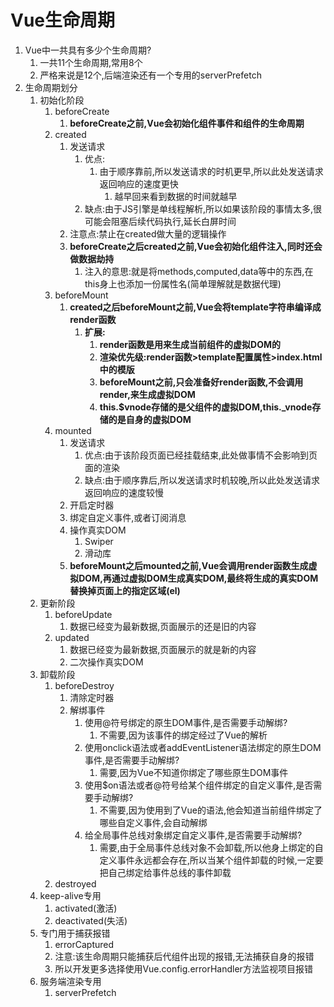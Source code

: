 # Vue生命周期

1. Vue中一共具有多少个生命周期?
   1. 一共11个生命周期,常用8个
   2. 严格来说是12个,后端渲染还有一个专用的serverPrefetch
2. 生命周期划分
   1. 初始化阶段
      1. beforeCreate
         1. **beforeCreate之前,Vue会初始化组件事件和组件的生命周期**
      2. created
         1. 发送请求
            1. 优点:
               1. 由于顺序靠前,所以发送请求的时机更早,所以此处发送请求返回响应的速度更快
                  1. 越早回来看到数据的时间就越早
            2. 缺点:由于JS引擎是单线程解析,所以如果该阶段的事情太多,很可能会阻塞后续代码执行,延长白屏时间
         2. 注意点:禁止在created做大量的逻辑操作
         3. **beforeCreate之后created之前,Vue会初始化组件注入,同时还会做数据劫持**
            1. 注入的意思:就是将methods,computed,data等中的东西,在this身上也添加一份属性名(简单理解就是数据代理)
      3. beforeMount
         1. **created之后beforeMount之前,Vue会将template字符串编译成render函数**
            1. **扩展:**
               1. **render函数是用来生成当前组件的虚拟DOM的**
               2. **渲染优先级:render函数>template配置属性>index.html中的模版**
               3. **beforeMount之前,只会准备好render函数,不会调用render,来生成虚拟DOM**
               4. **this.$vnode存储的是父组件的虚拟DOM,this._vnode存储的是自身的虚拟DOM**
      4. mounted
         1. 发送请求
            1. 优点:由于该阶段页面已经挂载结束,此处做事情不会影响到页面的渲染
            2. 缺点:由于顺序靠后,所以发送请求时机较晚,所以此处发送请求返回响应的速度较慢
         2. 开启定时器
         3. 绑定自定义事件,或者订阅消息
         4. 操作真实DOM
            1. Swiper
            2. 滑动库
         5. **beforeMount之后mounted之前,Vue会调用render函数生成虚拟DOM,再通过虚拟DOM生成真实DOM,最终将生成的真实DOM替换掉页面上的指定区域(el)**
   2. 更新阶段
      1. beforeUpdate
         1. 数据已经变为最新数据,页面展示的还是旧的内容
      2. updated
         1. 数据已经变为最新数据,页面展示的就是新的内容
         2. 二次操作真实DOM
   3. 卸载阶段
      1. beforeDestroy
         1. 清除定时器
         2. 解绑事件
            1. 使用@符号绑定的原生DOM事件,是否需要手动解绑?
               1. 不需要,因为该事件的绑定经过了Vue的解析
            2. 使用onclick语法或者addEventListener语法绑定的原生DOM事件,是否需要手动解绑?
               1. 需要,因为Vue不知道你绑定了哪些原生DOM事件
            3. 使用$on语法或者@符号给某个组件绑定的自定义事件,是否需要手动解绑?
               1. 不需要,因为使用到了Vue的语法,他会知道当前组件绑定了哪些自定义事件,会自动解绑
            4. 给全局事件总线对象绑定自定义事件,是否需要手动解绑?
               1. 需要,由于全局事件总线对象不会卸载,所以他身上绑定的自定义事件永远都会存在,所以当某个组件卸载的时候,一定要把自己绑定给事件总线的事件卸载
      2. destroyed
   4. keep-alive专用
      1. activated(激活)
      2. deactivated(失活)
   5. 专门用于捕获报错
      1. errorCaptured 
      2. 注意:该生命周期只能捕获后代组件出现的报错,无法捕获自身的报错
      3. 所以开发更多选择使用Vue.config.errorHandler方法监视项目报错
   6. 服务端渲染专用
      1. serverPrefetch